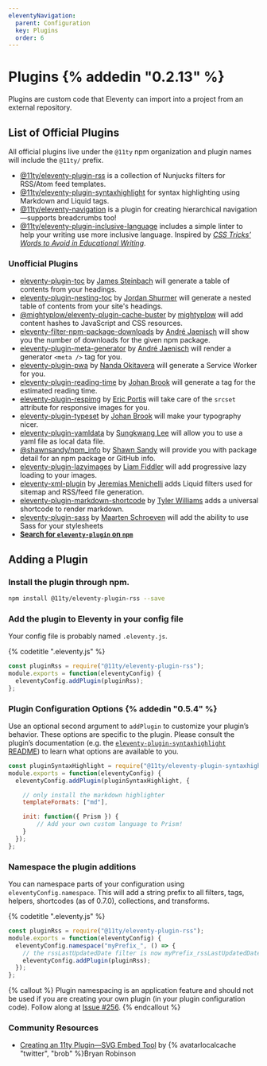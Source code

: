 ```yaml
---
eleventyNavigation:
  parent: Configuration
  key: Plugins
  order: 6
---
```

# Plugins {% addedin "0.2.13" %}

Plugins are custom code that Eleventy can import into a project from an external repository.

## List of Official Plugins

All official plugins live under the `@11ty` npm organization and plugin names will include the `@11ty/` prefix.

* [@11ty/eleventy-plugin-rss](https://www.npmjs.com/package/@11ty/eleventy-plugin-rss) is a collection of Nunjucks filters for RSS/Atom feed templates.
* [@11ty/eleventy-plugin-syntaxhighlight](https://www.npmjs.com/package/@11ty/eleventy-plugin-syntaxhighlight) for syntax highlighting using Markdown and Liquid tags.
* [@11ty/eleventy-navigation](https://www.npmjs.com/package/@11ty/eleventy-navigation) is a plugin for creating hierarchical navigation—supports breadcrumbs too!
* [@11ty/eleventy-plugin-inclusive-language](https://www.npmjs.com/package/@11ty/eleventy-plugin-inclusive-language) includes a simple linter to help your writing use more inclusive language. Inspired by [_CSS Tricks’ Words to Avoid in Educational Writing_](https://css-tricks.com/words-avoid-educational-writing/).

### Unofficial Plugins

* [eleventy-plugin-toc](https://www.npmjs.com/package/eleventy-plugin-toc) by [James Steinbach](https://twitter.com/jdsteinbach) will generate a table of contents from your headings.
* [eleventy-plugin-nesting-toc](https://www.npmjs.com/package/eleventy-plugin-nesting-toc) by [Jordan Shurmer](https://github.com/JordanShurmer) will generate a nested table of contents from your site's headings.
* [@mightyplow/eleventy-plugin-cache-buster](https://www.npmjs.com/package/@mightyplow/eleventy-plugin-cache-buster) by [mightyplow](https://twitter.com/mightyplow) will add content hashes to JavaScript and CSS resources.
* [eleventy-filter-npm-package-downloads](https://www.npmjs.com/package/eleventy-filter-npm-package-downloads) by [André Jaenisch](https://jaenis.ch/) will show you the number of downloads for the given npm package.
* [eleventy-plugin-meta-generator](https://www.npmjs.com/package/eleventy-plugin-meta-generator) by [André Jaenisch](https://jaenis.ch/) will render a generator `<meta />` tag for you.
* [eleventy-plugin-pwa](https://www.npmjs.com/package/eleventy-plugin-pwa) by [Nanda Okitavera](https://okitavera.me/) will generate a Service Worker for you.
* [eleventy-plugin-reading-time](https://www.npmjs.com/package/eleventy-plugin-reading-time) by [Johan Brook](https://johanbrook.com/) will generate a tag for the estimated reading time.
* [eleventy-plugin-respimg](https://www.npmjs.com/package/eleventy-plugin-respimg) by [Eric Portis](https://ericportis.com/) will take care of the `srcset` attribute for responsive images for you.
* [eleventy-plugin-typeset](https://www.npmjs.com/package/eleventy-plugin-typeset) by [Johan Brook](https://johanbrook.com/) will make your typography nicer.
* [eleventy-plugin-yamldata](https://www.npmjs.com/package/eleventy-plugin-yamldata) by [Sungkwang Lee](https://gwangyi.github.io/) will allow you to use a yaml file as local data file.
* [@shawnsandy/npm_info](https://www.npmjs.com/package/@shawnsandy/npm_info) by [Shawn Sandy](https://github.com/shawn-sandy) will provide you with package detail for an npm package or GitHub info.
* [eleventy-plugin-lazyimages](https://www.npmjs.com/package/eleventy-plugin-lazyimages) by [Liam Fiddler](https://liamfiddler.com) will add progressive lazy loading to your images.
* [eleventy-xml-plugin](https://www.npmjs.com/package/eleventy-xml-plugin) by [Jeremias Menichelli](https://jeremenichelli.io) adds Liquid filters used for sitemap and RSS/feed file generation.
* [eleventy-plugin-markdown-shortcode](https://www.npmjs.com/package/eleventy-plugin-markdown-shortcode) by [Tyler Williams](https://ogdenstudios.xyz) adds a universal shortcode to render markdown. 
* [eleventy-plugin-sass](https://www.npmjs.com/package/eleventy-plugin-sass) by [Maarten Schroeven](https://github.com/Sonaryr) will add the ability to use Sass for your stylesheets
* [**Search for `eleventy-plugin` on `npm`**](https://www.npmjs.com/search?q=eleventy-plugin)



## Adding a Plugin

### Install the plugin through npm.

```bash
npm install @11ty/eleventy-plugin-rss --save
```

### Add the plugin to Eleventy in your config file

Your config file is probably named `.eleventy.js`.

{% codetitle ".eleventy.js" %}

```js
const pluginRss = require("@11ty/eleventy-plugin-rss");
module.exports = function(eleventyConfig) {
  eleventyConfig.addPlugin(pluginRss);
};
```

### Plugin Configuration Options {% addedin "0.5.4" %}

Use an optional second argument to `addPlugin` to customize your plugin’s behavior. These options are specific to the plugin. Please consult the plugin’s documentation (e.g. the [`eleventy-plugin-syntaxhighlight` README](https://github.com/11ty/eleventy-plugin-syntaxhighlight/blob/master/README.md)) to learn what options are available to you.

```js
const pluginSyntaxHighlight = require("@11ty/eleventy-plugin-syntaxhighlight");
module.exports = function(eleventyConfig) {
  eleventyConfig.addPlugin(pluginSyntaxHighlight, {

    // only install the markdown highlighter
    templateFormats: ["md"],

    init: function({ Prism }) {
        // Add your own custom language to Prism!
    }
  });
};
```


### Namespace the plugin additions

You can namespace parts of your configuration using `eleventyConfig.namespace`. This will add a string prefix to all filters, tags, helpers, shortcodes (as of 0.7.0), collections, and transforms.

{% codetitle ".eleventy.js" %}

```js
const pluginRss = require("@11ty/eleventy-plugin-rss");
module.exports = function(eleventyConfig) {
  eleventyConfig.namespace("myPrefix_", () => {
    // the rssLastUpdatedDate filter is now myPrefix_rssLastUpdatedDate
    eleventyConfig.addPlugin(pluginRss);
  });
};
```

{% callout %}
Plugin namespacing is an application feature and should not be used if you are creating your own plugin (in your plugin configuration code). Follow along at <a href="https://github.com/11ty/eleventy/issues/256">Issue #256</a>.
{% endcallout %}

<div class="elv-community" id="community-resources">
  <h3 class="elv-community-hed">Community Resources</h3>
  <ul>
    <li><a href="https://bryanlrobinson.com/blog/creating-11ty-plugin-embed-svg-contents/">Creating an 11ty Plugin—SVG Embed Tool</a> by {% avatarlocalcache "twitter", "brob" %}Bryan Robinson</li>
  </ul>
</div>
